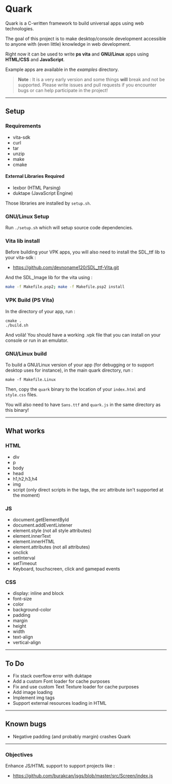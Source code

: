 # Quark

Quark is a C-written framework to build universal apps using web technologies.

The goal of this project is to make desktop/console development accessible to anyone with (even little) knowledge in web development.

Right now it can be used to write **ps vita** and **GNU/Linux** apps using **HTML/CSS** and **JavaScript**.

Example apps are available in the *examples* directory.

> **Note** : It is a very early version and some things **will** break and not be supported. Please write issues and pull requests if you encounter bugs or can help participate in the project!

---

## Setup

### Requirements

- vita-sdk
- curl
- tar
- unzip
- make
- cmake

#### External Libraries Required

- lexbor (HTML Parsing)
- duktape (JavaScript Engine)

Those libraries are installed by `setup.sh`.

### GNU/Linux Setup

Run `./setup.sh` which will setup source code dependencies.

### Vita lib install

Before building your VPK apps, you will also need to install the SDL_ttf lib to your vita-sdk :

- https://github.com/devnoname120/SDL_ttf-Vita.git

And the SDL_Image lib for the vita using :

```bash
make -f Makefile.psp2; make -f Makefile.psp2 install
```

### VPK Build (PS Vita)

In the directory of your app, run :

```
cmake .
./build.sh
```

And voilà! You should have a working .vpk file that you can install on your console or run in an emulator.

### GNU/Linux build

To build a GNU/Linux version of your app (for debugging or to support desktop uses for instance),
in the main quark directory, run :

```
make -f Makefile.Linux
```

Then, copy the `quark` binary to the location of your `index.html` and `style.css` files.

You will also need to have `Sans.ttf` and `quark.js` in the same directory as this binary!

---

## What works

### HTML

- div
- p
- body
- head
- h1,h2,h3,h4
- img
- script (only direct scripts in the tags, the *src* attribute isn't supported at the moment)

### JS

- document.getElementById
- document.addEventListener
- element.style (not all style attributes)
- element.innerText
- element.innerHTML
- element.attributes (not all attributes)
- onclick
- setInterval
- setTimeout
- Keyboard, touchscreen, click and gamepad events

### CSS

- display: inline and block
- font-size
- color
- background-color
- padding
- margin
- height
- width
- text-align
- vertical-align

---

## To Do

- Fix stack overflow error with duktape
- Add a custom Font loader for cache purposes
- Fix and use custom Text Texture loader for cache purposes
- Add image loading
- Implement img tags
- Support external resources loading in HTML

---

## Known bugs

- Negative padding (and probably margin) crashes Quark

---

### Objectives

Enhance JS/HTML support to support projects like :

- https://github.com/burakcan/jsgs/blob/master/src/Screen/index.js

